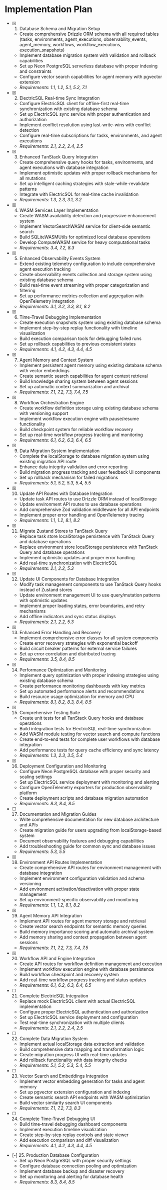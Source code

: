 # Implementation Plan

- [x] 1. Database Schema and Migration Setup
  - Create comprehensive Drizzle ORM schema with all required tables (tasks, environments, agent_executions, observability_events, agent_memory, workflows, workflow_executions, execution_snapshots)
  - Implement database migration system with validation and rollback capabilities
  - Set up Neon PostgreSQL serverless database with proper indexing and constraints
  - Configure vector search capabilities for agent memory with pgvector extension
  - _Requirements: 1.1, 1.2, 5.1, 5.2, 7.1_

- [x] 2. ElectricSQL Real-time Sync Integration
  - Configure ElectricSQL client for offline-first real-time synchronization with existing database schema
  - Set up ElectricSQL sync service with proper authentication and authorization
  - Implement conflict resolution using last-write-wins with conflict detection
  - Configure real-time subscriptions for tasks, environments, and agent executions
  - _Requirements: 2.1, 2.2, 2.4, 2.5_

- [x] 3. Enhanced TanStack Query Integration
  - Create comprehensive query hooks for tasks, environments, and agent executions with database integration
  - Implement optimistic updates with proper rollback mechanisms for all mutations
  - Set up intelligent caching strategies with stale-while-revalidate patterns
  - Integrate with ElectricSQL for real-time cache invalidation
  - _Requirements: 1.3, 2.3, 3.1, 3.2_

- [x] 4. WASM Services Layer Implementation
  - Create WASM availability detection and progressive enhancement system
  - Implement VectorSearchWASM service for client-side semantic search
  - Build SQLiteWASMUtils for optimized local database operations
  - Develop ComputeWASM service for heavy computational tasks
  - _Requirements: 3.4, 7.2, 8.3_

- [x] 5. Enhanced Observability Events System
  - Extend existing telemetry configuration to include comprehensive agent execution tracking
  - Create observability events collection and storage system using existing database schema
  - Build real-time event streaming with proper categorization and filtering
  - Set up performance metrics collection and aggregation with OpenTelemetry integration
  - _Requirements: 3.1, 3.2, 3.3, 8.1, 8.2_

- [x] 6. Time-Travel Debugging Implementation
  - Create execution snapshots system using existing database schema
  - Implement step-by-step replay functionality with timeline visualization
  - Build execution comparison tools for debugging failed runs
  - Set up rollback capabilities to previous consistent states
  - _Requirements: 4.1, 4.2, 4.3, 4.4, 4.5_

- [x] 7. Agent Memory and Context System
  - Implement persistent agent memory using existing database schema with vector embeddings
  - Create semantic search capabilities for agent context retrieval
  - Build knowledge sharing system between agent sessions
  - Set up automatic context summarization and archival
  - _Requirements: 7.1, 7.2, 7.3, 7.4, 7.5_

- [x] 8. Workflow Orchestration Engine
  - Create workflow definition storage using existing database schema with versioning support
  - Implement workflow execution engine with pause/resume functionality
  - Build checkpoint system for reliable workflow recovery
  - Set up real-time workflow progress tracking and monitoring
  - _Requirements: 6.1, 6.2, 6.3, 6.4, 6.5_

- [x] 9. Data Migration System Implementation
  - Complete the localStorage to database migration system using existing migration API route
  - Enhance data integrity validation and error reporting
  - Build migration progress tracking and user feedback UI components
  - Set up rollback mechanism for failed migrations
  - _Requirements: 5.1, 5.2, 5.3, 5.4, 5.5_

- [x] 10. Update API Routes with Database Integration
  - Update task API routes to use Drizzle ORM instead of localStorage
  - Update environment API routes to use database operations
  - Add comprehensive Zod validation middleware for all API endpoints
  - Implement proper error handling and OpenTelemetry tracing
  - _Requirements: 1.1, 1.2, 8.1, 8.2_

- [x] 11. Migrate Zustand Stores to TanStack Query
  - Replace task store localStorage persistence with TanStack Query and database operations
  - Replace environment store localStorage persistence with TanStack Query and database operations
  - Implement optimistic updates and proper error handling
  - Add real-time synchronization with ElectricSQL
  - _Requirements: 2.1, 2.2, 5.3_

- [x] 12. Update UI Components for Database Integration
  - Modify task management components to use TanStack Query hooks instead of Zustand stores
  - Update environment management UI to use query/mutation patterns with optimistic updates
  - Implement proper loading states, error boundaries, and retry mechanisms
  - Add offline indicators and sync status displays
  - _Requirements: 2.1, 2.2, 5.3_

- [x] 13. Enhanced Error Handling and Recovery
  - Implement comprehensive error classes for all system components
  - Create error recovery strategies with exponential backoff
  - Build circuit breaker patterns for external service failures
  - Set up error correlation and distributed tracing
  - _Requirements: 3.5, 8.4, 8.5_

- [x] 14. Performance Optimization and Monitoring
  - Implement query optimization with proper indexing strategies using existing database schema
  - Create performance monitoring dashboards with key metrics
  - Set up automated performance alerts and recommendations
  - Build resource usage optimization for memory and CPU
  - _Requirements: 8.1, 8.2, 8.3, 8.4, 8.5_

- [x] 15. Comprehensive Testing Suite
  - Create unit tests for all TanStack Query hooks and database operations
  - Build integration tests for ElectricSQL real-time synchronization
  - Add WASM module testing for vector search and compute functions
  - Create end-to-end tests for complete user workflows with database integration
  - Add performance tests for query cache efficiency and sync latency
  - _Requirements: 1.3, 2.3, 3.5, 5.4_

- [x] 16. Deployment Configuration and Monitoring
  - Configure Neon PostgreSQL database with proper security and scaling settings
  - Set up ElectricSQL service deployment with monitoring and alerting
  - Configure OpenTelemetry exporters for production observability platform
  - Create deployment scripts and database migration automation
  - _Requirements: 8.3, 8.4, 8.5_

- [ ] 17. Documentation and Migration Guides
  - Write comprehensive documentation for new database architecture and APIs
  - Create migration guide for users upgrading from localStorage-based system
  - Document observability features and debugging capabilities
  - Add troubleshooting guide for common sync and database issues
  - _Requirements: 5.3, 5.5_

- [x] 18. Environment API Routes Implementation
  - Create comprehensive API routes for environment management with database integration
  - Implement environment configuration validation and schema versioning
  - Add environment activation/deactivation with proper state management
  - Set up environment-specific observability and monitoring
  - _Requirements: 1.1, 1.2, 8.1, 8.2_

- [x] 19. Agent Memory API Integration
  - Implement API routes for agent memory storage and retrieval
  - Create vector search endpoints for semantic memory queries
  - Build memory importance scoring and automatic archival system
  - Add memory sharing and context propagation between agent sessions
  - _Requirements: 7.1, 7.2, 7.3, 7.4, 7.5_

- [x] 20. Workflow API and Engine Integration
  - Create API routes for workflow definition management and execution
  - Implement workflow execution engine with database persistence
  - Build workflow checkpoint and recovery system
  - Add real-time workflow progress tracking and status updates
  - _Requirements: 6.1, 6.2, 6.3, 6.4, 6.5_

- [ ] 21. Complete ElectricSQL Integration
  - Replace mock ElectricSQL client with actual ElectricSQL implementation
  - Configure proper ElectricSQL authentication and authorization
  - Set up ElectricSQL service deployment and configuration
  - Test real-time synchronization with multiple clients
  - _Requirements: 2.1, 2.2, 2.4, 2.5_

- [ ] 22. Complete Data Migration System
  - Implement actual localStorage data extraction and validation
  - Build comprehensive data mapping and transformation logic
  - Create migration progress UI with real-time updates
  - Add rollback functionality with data integrity checks
  - _Requirements: 5.1, 5.2, 5.3, 5.4, 5.5_

- [ ] 23. Vector Search and Embeddings Integration
  - Implement vector embedding generation for tasks and agent memory
  - Set up pgvector extension configuration and indexing
  - Create semantic search API endpoints with WASM optimization
  - Build vector similarity search UI components
  - _Requirements: 7.1, 7.2, 7.3, 8.3_

- [ ] 24. Complete Time-Travel Debugging UI
  - Build time-travel debugging dashboard components
  - Implement execution timeline visualization
  - Create step-by-step replay controls and state viewer
  - Add execution comparison and diff visualization
  - _Requirements: 4.1, 4.2, 4.3, 4.4, 4.5_

- [-] 25. Production Database Configuration
  - Set up Neon PostgreSQL with proper security settings
  - Configure database connection pooling and optimization
  - Implement database backup and disaster recovery
  - Set up monitoring and alerting for database health
  - _Requirements: 8.3, 8.4, 8.5_
